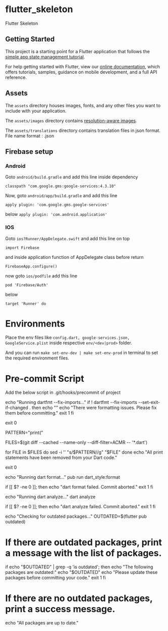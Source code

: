 # flutter_skeleton

Flutter Skeleton

## Getting Started

This project is a starting point for a Flutter application that follows the
[simple app state management tutorial](https://flutter.dev/docs/development/data-and-backend/state-mgmt/simple).

For help getting started with Flutter, view our
[online documentation](https://flutter.dev/docs), which offers tutorials, samples, guidance on mobile development, and a
full API reference.

## Assets

The `assets` directory houses images, fonts, and any other files you want to include with your application.

The `assets/images` directory
contains [resolution-aware images](https://flutter.dev/docs/development/ui/assets-and-images#resolution-aware).

The `assets/translations` directory contains translation files in json format. File name format : <country-code>.json

## Firebase setup

### Android

Goto `android/build.gradle` and add this line inside dependency

`classpath "com.google.gms:google-services:4.3.10"`

Now, goto `android/app/build.gradle` and add this line

`apply plugin: 'com.google.gms.google-services'`

below `apply plugin: 'com.android.application'`

### IOS

Goto `ios?Runner/AppDelegate.swift` and add this line on top

`import Firebase`

and inside application function of AppDelegate class before return

`FirebaseApp.configure()`

now goto `ios/podfile` add this line

`pod 'Firebase/Auth'`

below

`target 'Runner' do`

# Environments

Place the env files like `config.dart, google-services.json, GoogleService.plist` inside respective `env/<dev|prod>`
folder.

And you can run `make set-env-dev | make set-env-prod` in terminal to set the required environment files.

# Pre-commit Script

Add the below script in .git/hooks/precommit of project


echo "Running dartfmt --fix-imports..."
if ! dartfmt --fix-imports --set-exit-if-changed .
then
    echo ""
    echo "There were formatting issues. Please fix them before committing."
    exit 1
fi

exit 0

PATTERN="print\("

FILES=$(git diff --cached --name-only --diff-filter=ACMR -- '*.dart')

for FILE in $FILES
do
  sed -i '' "s/$PATTERN//g" "$FILE"
done
echo "All print statements have been removed from your Dart code."


exit 0

echo "Running dart format..."
pub run dart_style:format

if [[ $? -ne 0 ]]; then
    echo "dart format failed. Commit aborted."
    exit 1
fi

echo "Running dart analyze..."
dart analyze

if [[ $? -ne 0 ]]; then
    echo "dart analyze failed. Commit aborted."
    exit 1
fi


echo "Checking for outdated packages..."
OUTDATED=$(flutter pub outdated)

# If there are outdated packages, print a message with the list of packages.
if echo "$OUTDATED" | grep -q 'is outdated'; then
  echo "The following packages are outdated:"
  echo "$OUTDATED"
  echo "Please update these packages before committing your code."
  exit 1
fi

# If there are no outdated packages, print a success message.
echo "All packages are up to date."


